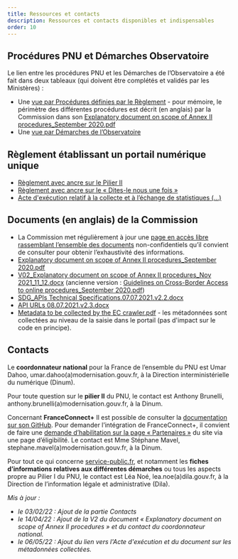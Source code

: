 ```yaml
---
title: Ressources et contacts
description: Ressources et contacts disponibles et indispensables
order: 10
---
```



## Procédures PNU et Démarches Observatoire 

Le lien entre les procédures PNU et les Démarches de l’Observatoire a été fait dans deux tableaux (qui doivent être complétés et validés par les Ministères)&nbsp;:

* Une [vue par Procédures définies par le Règlement](https://airtable.com/shrHA6vtsvmvEJygE/tblkvBZs4Hwj5JDhF) - pour mémoire, le périmètre des différentes procédures est décrit (en anglais) par la Commission dans son [Explanatory document on scope of Annex II procedures_September 2020.pdf](https://github.com/DISIC/design.numerique.gouv.fr/files/7849089/Explanatory.document.on.scope.of.Annex.II.procedures_Sept.2020-1.1.pdf)
* Une [vue par Démarches de l’Observatoire](https://airtable.com/shrFh9LF94qois3sm)


## Règlement établissant un portail numérique unique

* [Règlement avec ancre sur le Pilier II](https://eur-lex.europa.eu/legal-content/FR/TXT/HTML/?uri=CELEX:32018R1724&from=EN#d1e1695-1-1)
* [Règlement avec ancre sur le «&nbsp;Dites-le nous une fois&nbsp;»](https://eur-lex.europa.eu/legal-content/FR/TXT/HTML/?uri=CELEX:32018R1724&from=EN#d1e1761-1-1)
* [Acte d'exécution relatif à la collecte et à l’échange de statistiques (...)](https://eur-lex.europa.eu/legal-content/FR/TXT/HTML/?uri=CELEX:32020R1121&from=FR#d1e413-3-1)


## Documents (en anglais) de la Commission

* La Commission met régulièrement à jour une [page en accès libre rassemblant l’ensemble des documents](https://ec.europa.eu/growth/single-digital-gateway-requirements_en) non-confidentiels qu’il convient de consulter pour obtenir l’exhaustivité des informations.
* [Explanatory document on scope of Annex II procedures_September 2020.pdf](https://github.com/DISIC/design.numerique.gouv.fr/files/7849089/Explanatory.document.on.scope.of.Annex.II.procedures_Sept.2020-1.1.pdf)
* [V02_Explanatory document on scope of Annex II procedures_Nov 2021_11_12.docx](https://github.com/DISIC/design.numerique.gouv.fr/files/8489717/V02_Explanatory.document.on.scope.of.Annex.II.procedures_Nov.2021_11_12.docx) (ancienne version&nbsp;: [Guidelines on Cross-Border Access to online procedures_September 2020.pdf](https://github.com/DISIC/design.numerique.gouv.fr/files/7849091/Guidelines.on.Cross-Border.Access.to.online.procedures_September.2020.pdf))
* [SDG_APIs Technical Specifications.07.07.2021.v2.2.docx](https://github.com/DISIC/design.numerique.gouv.fr/files/7856412/SDG_APIs.Technical.Specifications.07.07.2021.v2.2.docx)
* [API URLs 08.07.2021.v2.3.docx](https://github.com/DISIC/design.numerique.gouv.fr/files/7856415/API.URLs.08.07.2021.v2.3.docx)
* [Metadata to be collected by the EC crawler.pdf](https://github.com/DISIC/design.numerique.gouv.fr/files/8641634/Metadata.to.be.collected.by.the.EC.crawler.pdf) - les métadonnées sont collectées au niveau de la saisie dans le portail (pas d'impact sur le code en principe).


## Contacts

Le **coordonnateur national** pour la France de l’ensemble du PNU est Umar Dahoo, umar.dahoo(a)modernisation.gouv.fr, à la Direction interministérielle du numérique (Dinum).

Pour toute question sur le **pilier II** du PNU, le contact est Anthony Brunelli, anthony.brunelli(a)modernisation.gouv.fr, à la Dinum.

Concernant **FranceConnect+** Il est possible de consulter la [documentation sur son GitHub](https://github.com/france-connect/Documentation-FranceConnect-Plus). 
Pour demander l’intégration de FranceConnect+, il convient de faire une [demande d’habilitation sur la page «&nbsp;Partenaires&nbsp;»](https://franceconnect.gouv.fr/partenaires) du site via une page d’éligibilité. Le contact est Mme Stéphane Mavel, stephane.mavel(a)modernisation.gouv.fr, à la Dinum.

Pour tout ce qui concerne [service-public.fr](https://www.service-public.fr/), et notamment les **fiches d’informations relatives aux différentes démarches** ou tous les aspects propre au Pilier I du PNU, le contact est Léa Noé, lea.noe(a)dila.gouv.fr, à la Direction de l’information légale et administrative (Dila). 

_Mis à jour&nbsp;:_ 
* _le 03/02/22&nbsp;: Ajout de la partie Contacts_
* _le 14/04/22&nbsp;: Ajout de la V2 du document «&nbsp;Explanatory document on scope of Annex II procedures&nbsp;» et du contact du coordonnateur national._
* _le 06/05/22&nbsp;: Ajout du lien vers l'Acte d'exécution et du document sur les métadonnées collectées._
